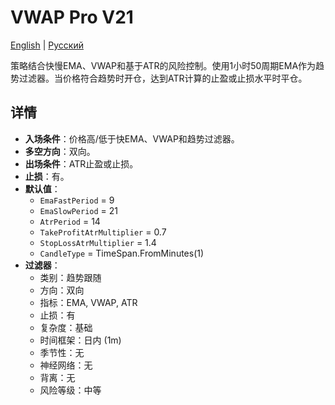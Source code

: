 # VWAP Pro V21
[English](README.md) | [Русский](README_ru.md)

策略结合快慢EMA、VWAP和基于ATR的风险控制。使用1小时50周期EMA作为趋势过滤器。当价格符合趋势时开仓，达到ATR计算的止盈或止损水平时平仓。

## 详情

- **入场条件**：价格高/低于快EMA、VWAP和趋势过滤器。
- **多空方向**：双向。
- **出场条件**：ATR止盈或止损。
- **止损**：有。
- **默认值**：
  - `EmaFastPeriod` = 9
  - `EmaSlowPeriod` = 21
  - `AtrPeriod` = 14
  - `TakeProfitAtrMultiplier` = 0.7
  - `StopLossAtrMultiplier` = 1.4
  - `CandleType` = TimeSpan.FromMinutes(1)
- **过滤器**：
  - 类别：趋势跟随
  - 方向：双向
  - 指标：EMA, VWAP, ATR
  - 止损：有
  - 复杂度：基础
  - 时间框架：日内 (1m)
  - 季节性：无
  - 神经网络：无
  - 背离：无
  - 风险等级：中等
